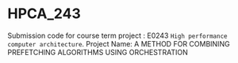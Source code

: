 # HPCA_243
Submission code for course term project : E0243 `High performance computer architecture`. Project Name: A METHOD FOR COMBINING PREFETCHING ALGORITHMS USING ORCHESTRATION
